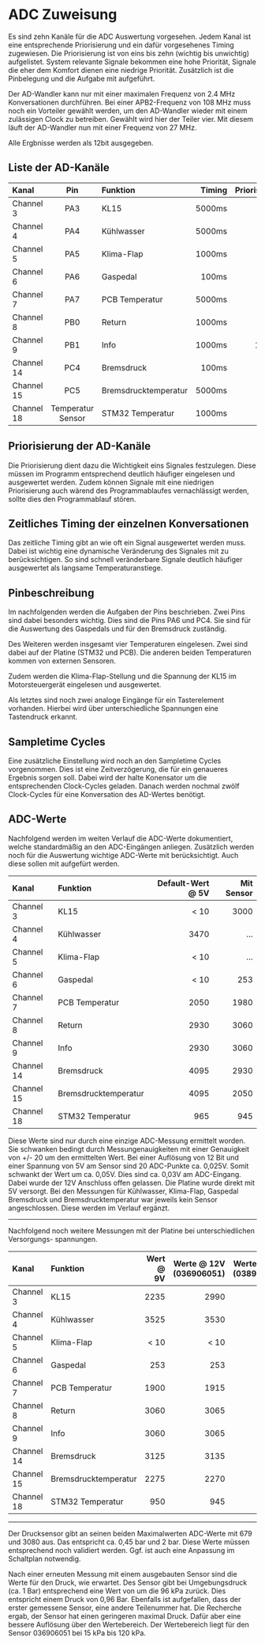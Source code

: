 # **ADC Zuweisung**

Es sind zehn Kanäle für die ADC Auswertung vorgesehen. Jedem Kanal ist eine entsprechende
Priorisierung und ein dafür vorgesehenes Timing zugewiesen. Die Priorisierung ist von eins
bis zehn (wichtig bis unwichtig) aufgelistet. System relevante Signale bekommen eine hohe
Priorität, Signale die eher dem Komfort dienen eine niedrige Priorität. Zusätzlich ist
die Pinbelegung und die Aufgabe mit aufgeführt.

Der AD-Wandler kann nur mit einer maximalen Frequenz von 2.4 MHz Konversationen durchführen.
Bei einer APB2-Frequenz von 108 MHz muss noch ein Vorteiler gewählt werden, um den
AD-Wandler wieder mit einem zulässigen Clock zu betreiben. Gewählt wird hier der Teiler
vier. Mit diesem läuft der AD-Wandler nun mit einer Frequenz von 27 MHz.

Alle Ergbnisse werden als 12bit ausgegeben.

## Liste der AD-Kanäle

| Kanal | Pin | Funktion | Timing | Priorisierung |
|:----- |:---:|:-------- | ------:|:-------------:|
| Channel 3 | PA3 | KL15 | 5000ms | 6 |
| Channel 4 | PA4 | Kühlwasser | 5000ms | 3 |
| Channel 5 | PA5 | Klima-Flap | 1000ms | 4 |
| Channel 6 | PA6 | Gaspedal | 100ms | 2 |
| Channel 7 | PA7 | PCB Temperatur | 5000ms | 7 |
| Channel 8 | PB0 | Return | 1000ms | 9 |
| Channel 9 | PB1 | Info | 1000ms | 10 |
| Channel 14 | PC4 | Bremsdruck | 100ms | 1 |
| Channel 15 | PC5 | Bremsdrucktemperatur | 5000ms | 5 |
| Channel 18 | Temperatur Sensor | STM32 Temperatur | 1000ms | 8 |

## Priorisierung der AD-Kanäle

Die Priorisierung dient dazu die Wichtigkeit eins Signales festzulegen. Diese müssen im
Programm entsprechend deutlich häufiger eingelesen und ausgewertet werden. Zudem können
Signale mit eine niedrigen Priorisierung auch wärend des Programmablaufes vernachlässigt
werden, sollte dies den Programmablauf stören.

## Zeitliches Timing der einzelnen Konversationen

Das zeitliche Timing gibt an wie oft ein Signal ausgewertet werden muss. Dabei ist wichtig
eine dynamische Veränderung des Signales mit zu berücksichtigen. So sind schnell veränderbare
Signale deutlich häufiger ausgewertet als langsame Temperaturanstiege.

## Pinbeschreibung

Im nachfolgenden werden die Aufgaben der Pins beschrieben. Zwei Pins sind dabei besonders
wichtig. Dies sind die Pins PA6 und PC4. Sie sind für die Auswertung des Gaspedals und
für den Bremsdruck zuständig.

Des Weiteren werden insgesamt vier Temperaturen eingelesen. Zwei sind dabei auf der Platine
(STM32 und PCB). Die anderen beiden Temperaturen kommen von externen Sensoren.

Zudem werden die Klima-Flap-Stellung und die Spannung der KL15 im Motorsteuergerät
eingelesen und ausgewertet.

Als letztes sind noch zwei analoge Eingänge für ein Tasterelement vorhanden. Hierbei wird
über unterschiedliche Spannungen eine Tastendruck erkannt.

## Sampletime Cycles

Eine zusätzliche Einstellung wird noch an den Sampletime Cycles vorgenommen. Dies ist eine
Zeitverzögerung, die für ein genaueres Ergebnis sorgen soll. Dabei wird der halte Konensator
um die entsprechenden Clock-Cycles geladen. Danach werden nochmal zwölf Clock-Cycles
für eine Konversation des AD-Wertes benötigt.

## ADC-Werte

Nachfolgend werden im weiten Verlauf die ADC-Werte dokumentiert, welche standardmäßig an
den ADC-Eingängen anliegen. Zusätzlich werden noch für die Auswertung wichtige ADC-Werte
mit berücksichtigt. Auch diese sollen mit aufgefürt werden.

| Kanal | Funktion | Default-Wert @ 5V | Mit Sensor |
|:----- |:-------- | -----------------:| ----------:|
| Channel 3 | KL15 | < 10 | 3000 |
| Channel 4 | Kühlwasser | 3470 | ... |
| Channel 5 | Klima-Flap | < 10 | ... |
| Channel 6 | Gaspedal | < 10 | 253 |
| Channel 7 | PCB Temperatur | 2050 | 1980 |
| Channel 8 | Return | 2930 | 3060 |
| Channel 9 | Info | 2930 | 3060 |
| Channel 14 | Bremsdruck | 4095 | 2930 |
| Channel 15 | Bremsdrucktemperatur | 4095 | 2050 |
| Channel 18 | STM32 Temperatur | 965 | 945 |

Diese Werte sind nur durch eine einzige ADC-Messung ermittelt worden. Sie schwanken bedingt
durch Messungenauigkeiten mit einer Genauigkeit von +/- 20 um den ermittelten Wert.
Bei einer Auflösung von 12 Bit und einer Spannung von 5V am Sensor sind 20 ADC-Punkte
ca. 0,025V. Somit schwankt der Wert um ca. 0,05V. Dies sind ca. 0,03V am ADC-Eingang. Dabei
wurde der 12V Anschluss offen gelassen. Die Platine wurde direkt mit 5V versorgt.
Bei den Messungen für Kühlwasser, Klima-Flap, Gaspedal Bremsdruck und Bremsdrucktemperatur
war jeweils kein Sensor angeschlossen. Diese werden im Verlauf ergänzt.

---

Nachfolgend noch weitere Messungen mit der Platine bei unterschiedlichen Versorgungs-
spannungen.

| Kanal | Funktion | Wert @ 9V | Werte @ 12V (036906051)| Werte @ 12V (038906051) |
|:----- |:-------- | ---------:| ----------------------:| -----------------------:|
| Channel 3 | KL15 | 2235 | 2990 |3003 |
| Channel 4 | Kühlwasser | 3525 | 3530 | 3460 |
| Channel 5 | Klima-Flap | < 10 | < 10 | <10 |
| Channel 6 | Gaspedal | 253 | 253 | 253 |
| Channel 7 | PCB Temperatur | 1900 | 1915 | 1980 |
| Channel 8 | Return | 3060 | 3065 | 3060 |
| Channel 9 | Info | 3060 | 3065 | 3060 |
| Channel 14 | Bremsdruck | 3125 | 3135 | 1470 |
| Channel 15 | Bremsdrucktemperatur | 2275 | 2270 | 2280 |
| Channel 18 | STM32 Temperatur | 950 | 945 | 945 |

---

Der Drucksensor gibt an seinen beiden Maximalwerten ADC-Werte mit 679 und 3080 aus.
Das entspricht ca. 0,45 bar und 2 bar. Diese Werte müssen entsprechend noch validiert
werden. Ggf. ist auch eine Anpassung im Schaltplan notwendig.

Nach einer erneuten Messung mit einem ausgebauten Sensor sind die Werte für den Druck, wie
erwartet. Des Sensor gibt bei Umgebungsdruck (ca. 1 Bar) entsprechend eine Wert von um die
96 kPa zurück. Dies entspricht einem Druck von 0,96 Bar. Ebenfalls ist aufgefallen, dass
der erster gemessene Sensor, eine andere Teilenummer hat. Die Recherche ergab, der Sensor
hat einen geringeren maximal Druck. Dafür aber eine bessere Auflösung über den Wertebereich.
Der Wertebereich liegt für den Sensor 036906051 bei 15 kPa bis 120 kPa.